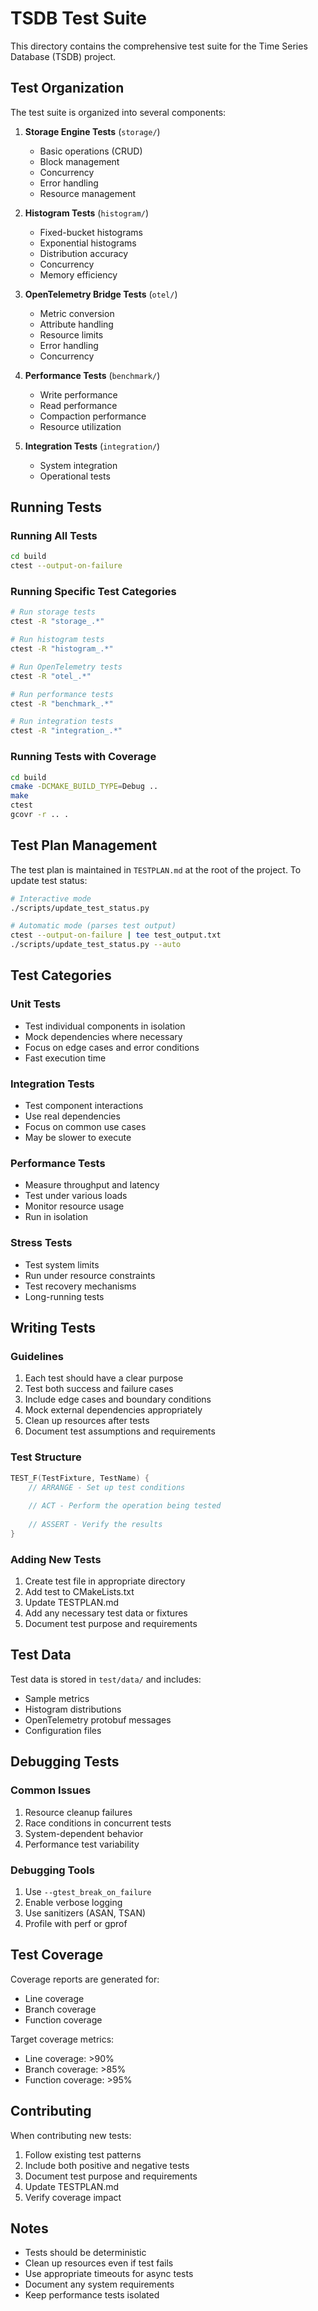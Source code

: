 # TSDB Test Suite

This directory contains the comprehensive test suite for the Time Series Database (TSDB) project.

## Test Organization

The test suite is organized into several components:

1. **Storage Engine Tests** (`storage/`)
   - Basic operations (CRUD)
   - Block management
   - Concurrency
   - Error handling
   - Resource management

2. **Histogram Tests** (`histogram/`)
   - Fixed-bucket histograms
   - Exponential histograms
   - Distribution accuracy
   - Concurrency
   - Memory efficiency

3. **OpenTelemetry Bridge Tests** (`otel/`)
   - Metric conversion
   - Attribute handling
   - Resource limits
   - Error handling
   - Concurrency

4. **Performance Tests** (`benchmark/`)
   - Write performance
   - Read performance
   - Compaction performance
   - Resource utilization

5. **Integration Tests** (`integration/`)
   - System integration
   - Operational tests

## Running Tests

### Running All Tests
```bash
cd build
ctest --output-on-failure
```

### Running Specific Test Categories
```bash
# Run storage tests
ctest -R "storage_.*"

# Run histogram tests
ctest -R "histogram_.*"

# Run OpenTelemetry tests
ctest -R "otel_.*"

# Run performance tests
ctest -R "benchmark_.*"

# Run integration tests
ctest -R "integration_.*"
```

### Running Tests with Coverage
```bash
cd build
cmake -DCMAKE_BUILD_TYPE=Debug ..
make
ctest
gcovr -r .. .
```

## Test Plan Management

The test plan is maintained in `TESTPLAN.md` at the root of the project. To update test status:

```bash
# Interactive mode
./scripts/update_test_status.py

# Automatic mode (parses test output)
ctest --output-on-failure | tee test_output.txt
./scripts/update_test_status.py --auto
```

## Test Categories

### Unit Tests
- Test individual components in isolation
- Mock dependencies where necessary
- Focus on edge cases and error conditions
- Fast execution time

### Integration Tests
- Test component interactions
- Use real dependencies
- Focus on common use cases
- May be slower to execute

### Performance Tests
- Measure throughput and latency
- Test under various loads
- Monitor resource usage
- Run in isolation

### Stress Tests
- Test system limits
- Run under resource constraints
- Test recovery mechanisms
- Long-running tests

## Writing Tests

### Guidelines
1. Each test should have a clear purpose
2. Test both success and failure cases
3. Include edge cases and boundary conditions
4. Mock external dependencies appropriately
5. Clean up resources after tests
6. Document test assumptions and requirements

### Test Structure
```cpp
TEST_F(TestFixture, TestName) {
    // ARRANGE - Set up test conditions
    
    // ACT - Perform the operation being tested
    
    // ASSERT - Verify the results
}
```

### Adding New Tests
1. Create test file in appropriate directory
2. Add test to CMakeLists.txt
3. Update TESTPLAN.md
4. Add any necessary test data or fixtures
5. Document test purpose and requirements

## Test Data

Test data is stored in `test/data/` and includes:
- Sample metrics
- Histogram distributions
- OpenTelemetry protobuf messages
- Configuration files

## Debugging Tests

### Common Issues
1. Resource cleanup failures
2. Race conditions in concurrent tests
3. System-dependent behavior
4. Performance test variability

### Debugging Tools
1. Use `--gtest_break_on_failure`
2. Enable verbose logging
3. Use sanitizers (ASAN, TSAN)
4. Profile with perf or gprof

## Test Coverage

Coverage reports are generated for:
- Line coverage
- Branch coverage
- Function coverage

Target coverage metrics:
- Line coverage: >90%
- Branch coverage: >85%
- Function coverage: >95%

## Contributing

When contributing new tests:
1. Follow existing test patterns
2. Include both positive and negative tests
3. Document test purpose and requirements
4. Update TESTPLAN.md
5. Verify coverage impact

## Notes

- Tests should be deterministic
- Clean up resources even if test fails
- Use appropriate timeouts for async tests
- Document any system requirements
- Keep performance tests isolated 